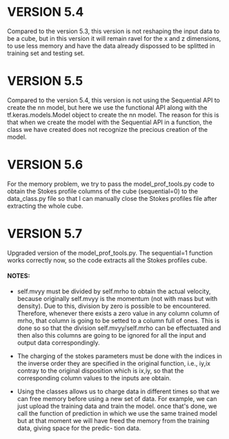 # VERSION 5.4 

Compared to the version 5.3, this version is not reshaping the input data to be a cube, but 
in this version it will remain ravel for the x and z dimensions, to use less memory and have
the data already dispossed to be splitted in training set and testing set.

# VERSION 5.5

Compared to the version 5.4, this version is not using the Sequential API to create the nn model,
but here we use the functional API along with the tf.keras.models.Model object to create the nn model.
The reason for this is that when we create the model with the Sequential API in a function, the class
we have created does not recognize the precious creation of the model.

# VERSION 5.6

For the memory problem, we try to pass the model_prof_tools.py code to obtain the Stokes profile columns of the cube 
(sequential=0) to the data_class.py file so that I can manually close the Stokes profiles file after extracting the whole cube.

# VERSION 5.7

Upgraded version of the model_prof_tools.py. The sequential=1 function works correctly now, so the code extracts
all the Stokes profiles cube.

#### NOTES:
-   self.mvyy must be divided by self.mrho to obtain the actual velocity, because originally
    self.mvyy is the momentum (not with mass but with density). Due to this, division by zero 
    is possible to be encountered. Therefore, whenever there exists a zero value in any column
    column of mrho, that column is going to be setted to a column full of ones. This is done so 
    so that the division self.mvyy/self.mrho can be effectuated and then also this columns are 
    going to be ignored for all the input and output data correspondingly.

-   The charging of the stokes parameters must be done with the indices in the inverse order they
    are specified in the original function, i.e., iy,ix contray to the original disposition which
    is ix,iy, so that the corresponding column values to the inputs are obtain.

-   Using the classes allows us to charge data in different times so that we can free memory before 
    using a new set of data. For example, we can just upload the training data and train the model. 
    once that's done, we call the function of prediction in which we use the same trained model but 
    at that moment we will have freed the memory from the training data, giving space for the predic-
    tion data.
